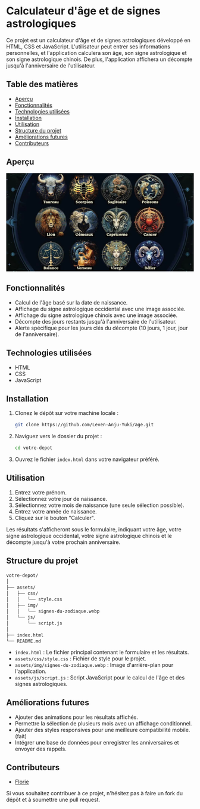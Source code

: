 # Calculateur d'âge et de signes astrologiques

Ce projet est un calculateur d'âge et de signes astrologiques développé en HTML, CSS et JavaScript. L'utilisateur peut entrer ses informations personnelles, et l'application calculera son âge, son signe astrologique et son signe astrologique chinois. De plus, l'application affichera un décompte jusqu'à l'anniversaire de l'utilisateur.

## Table des matières

- [Aperçu](#aperçu)
- [Fonctionnalités](#fonctionnalités)
- [Technologies utilisées](#technologies-utilisées)
- [Installation](#installation)
- [Utilisation](#utilisation)
- [Structure du projet](#structure-du-projet)
- [Améliorations futures](#améliorations-futures)
- [Contributeurs](#contributeurs)

## Aperçu

![Aperçu de l'application](./assets/img/signes-du-zodiaque.webp)

## Fonctionnalités

- Calcul de l'âge basé sur la date de naissance.
- Affichage du signe astrologique occidental avec une image associée.
- Affichage du signe astrologique chinois avec une image associée.
- Décompte des jours restants jusqu'à l'anniversaire de l'utilisateur.
- Alerte spécifique pour les jours clés du décompte (10 jours, 1 jour, jour de l'anniversaire).

## Technologies utilisées

- HTML
- CSS
- JavaScript

## Installation

1. Clonez le dépôt sur votre machine locale :

    ```bash
    git clone https://github.com/Leven-Anju-Yuki/age.git
    ```

2. Naviguez vers le dossier du projet :

    ```bash
    cd votre-depot
    ```

3. Ouvrez le fichier `index.html` dans votre navigateur préféré.

## Utilisation

1. Entrez votre prénom.
2. Sélectionnez votre jour de naissance.
3. Sélectionnez votre mois de naissance (une seule sélection possible).
4. Entrez votre année de naissance.
5. Cliquez sur le bouton "Calculer".

Les résultats s'afficheront sous le formulaire, indiquant votre âge, votre signe astrologique occidental, votre signe astrologique chinois et le décompte jusqu'à votre prochain anniversaire.

## Structure du projet

```
votre-depot/
│
├── assets/
│   ├── css/
│   │   └── style.css
│   ├── img/
│   │   └── signes-du-zodiaque.webp
│   └── js/
│       └── script.js
│
├── index.html
└── README.md
```

- `index.html` : Le fichier principal contenant le formulaire et les résultats.
- `assets/css/style.css` : Fichier de style pour le projet.
- `assets/img/signes-du-zodiaque.webp` : Image d'arrière-plan pour l'application.
- `assets/js/script.js` : Script JavaScript pour le calcul de l'âge et des signes astrologiques.

## Améliorations futures

- Ajouter des animations pour les résultats affichés.
- Permettre la sélection de plusieurs mois avec un affichage conditionnel.
- Ajouter des styles responsives pour une meilleure compatibilité mobile. (fait)
- Intégrer une base de données pour enregistrer les anniversaires et envoyer des rappels.

## Contributeurs

- [Florie](https://github.com/Leven-Anju-Yuki)

Si vous souhaitez contribuer à ce projet, n'hésitez pas à faire un fork du dépôt et à soumettre une pull request.
